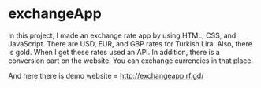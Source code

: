 # exchangeApp
In this project, I made an exchange rate app by using HTML, CSS, and JavaScript. There are USD, EUR, and GBP rates for Turkish Lira. Also, there is gold. When I get these rates used an API. In addition, there is a conversion part on the website. You can exchange currencies in that place. 

And here there is demo website = http://exchangeapp.rf.gd/
